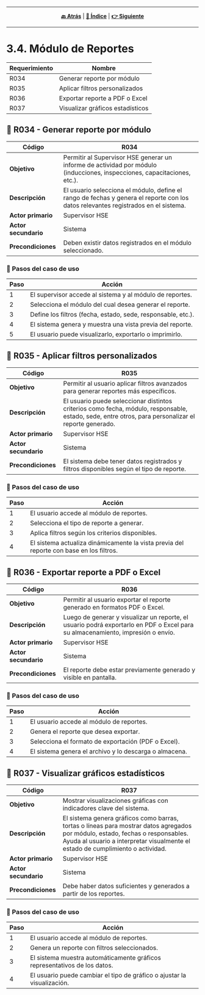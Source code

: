 <hr>
<div align="center">
 
[**🔙 Atrás**](../3.3/3.3.md) | [**📜 Índice**](../../README.md) | [**👉 Siguiente**](../3.5/3.5.md)

</div>
<hr>

# 3.4. Módulo de Reportes
| Requerimiento | Nombre  |
|--------|--------------------------------|
| R034   | Generar reporte por módulo     |
| R035   | Aplicar filtros personalizados |
| R036   | Exportar reporte a PDF o Excel |
| R037   | Visualizar gráficos estadísticos |

## 🎯 R034 - Generar reporte por módulo

| Código       | R034 |
|--------------|------|
| **Objetivo** | Permitir al Supervisor HSE generar un informe de actividad por módulo (inducciones, inspecciones, capacitaciones, etc.). |
| **Descripción** | El usuario selecciona el módulo, define el rango de fechas y genera el reporte con los datos relevantes registrados en el sistema. |
| **Actor primario** | Supervisor HSE |
| **Actor secundario** | Sistema |
| **Precondiciones** | Deben existir datos registrados en el módulo seleccionado. |

### 📝 Pasos del caso de uso

| Paso | Acción |
|------|--------|
| 1 | El supervisor accede al sistema y al módulo de reportes. |
| 2 | Selecciona el módulo del cual desea generar el reporte. |
| 3 | Define los filtros (fecha, estado, sede, responsable, etc.). |
| 4 | El sistema genera y muestra una vista previa del reporte. |
| 5 | El usuario puede visualizarlo, exportarlo o imprimirlo. |

## 🎯 R035 - Aplicar filtros personalizados

| Código       | R035 |
|--------------|------|
| **Objetivo** | Permitir al usuario aplicar filtros avanzados para generar reportes más específicos. |
| **Descripción** | El usuario puede seleccionar distintos criterios como fecha, módulo, responsable, estado, sede, entre otros, para personalizar el reporte generado. |
| **Actor primario** | Supervisor HSE |
| **Actor secundario** | Sistema |
| **Precondiciones** | El sistema debe tener datos registrados y filtros disponibles según el tipo de reporte. |

### 📝 Pasos del caso de uso

| Paso | Acción |
|------|--------|
| 1 | El usuario accede al módulo de reportes. |
| 2 | Selecciona el tipo de reporte a generar. |
| 3 | Aplica filtros según los criterios disponibles. |
| 4 | El sistema actualiza dinámicamente la vista previa del reporte con base en los filtros. |

## 🎯 R036 - Exportar reporte a PDF o Excel

| Código       | R036 |
|--------------|------|
| **Objetivo** | Permitir al usuario exportar el reporte generado en formatos PDF o Excel. |
| **Descripción** | Luego de generar y visualizar un reporte, el usuario podrá exportarlo en PDF o Excel para su almacenamiento, impresión o envío. |
| **Actor primario** | Supervisor HSE |
| **Actor secundario** | Sistema |
| **Precondiciones** | El reporte debe estar previamente generado y visible en pantalla. |

### 📝 Pasos del caso de uso

| Paso | Acción |
|------|--------|
| 1 | El usuario accede al módulo de reportes. |
| 2 | Genera el reporte que desea exportar. |
| 3 | Selecciona el formato de exportación (PDF o Excel). |
| 4 | El sistema genera el archivo y lo descarga o almacena. |

## 🎯 R037 - Visualizar gráficos estadísticos

| Código       | R037 |
|--------------|------|
| **Objetivo** | Mostrar visualizaciones gráficas con indicadores clave del sistema. |
| **Descripción** | El sistema genera gráficos como barras, tortas o líneas para mostrar datos agregados por módulo, estado, fechas o responsables. Ayuda al usuario a interpretar visualmente el estado de cumplimiento o actividad. |
| **Actor primario** | Supervisor HSE |
| **Actor secundario** | Sistema |
| **Precondiciones** | Debe haber datos suficientes y generados a partir de los reportes. |

### 📝 Pasos del caso de uso

| Paso | Acción |
|------|--------|
| 1 | El usuario accede al módulo de reportes. |
| 2 | Genera un reporte con filtros seleccionados. |
| 3 | El sistema muestra automáticamente gráficos representativos de los datos. |
| 4 | El usuario puede cambiar el tipo de gráfico o ajustar la visualización. |
